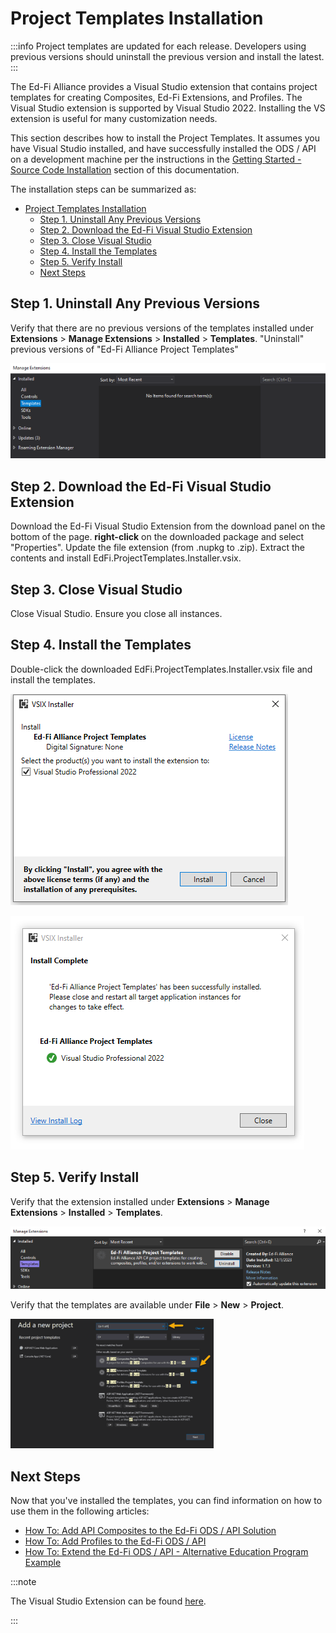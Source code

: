 # Project Templates Installation

:::info
Project templates are updated for each release. Developers using previous
versions should uninstall the previous version and install the latest.
:::

The Ed-Fi Alliance provides a Visual Studio extension that contains project
templates for creating Composites, Ed-Fi Extensions, and Profiles. The
Visual Studio extension is supported by Visual Studio 2022. Installing the
VS extension is useful for many customization needs.

This section describes how to install the Project Templates. It assumes you
have Visual Studio installed, and have successfully installed the ODS / API
on a development machine per the instructions in the [Getting Started -
Source Code Installation](../readme.md)
section of this documentation.

The installation steps can be summarized as:

* [Project Templates Installation](#project-templates-installation)
  * [Step 1. Uninstall Any Previous Versions](#step-1-uninstall-any-previous-versions)
  * [Step 2. Download the Ed-Fi Visual Studio Extension](#step-2-download-the-ed-fi-visual-studio-extension)
  * [Step 3. Close Visual Studio](#step-3-close-visual-studio)
  * [Step 4. Install the Templates](#step-4-install-the-templates)
  * [Step 5. Verify Install](#step-5-verify-install)
  * [Next Steps](#next-steps)

## Step 1. Uninstall Any Previous Versions

  Verify that there are no previous versions of the templates installed under
  **Extensions** \> **Manage Extensions** \> **Installed** > **Templates**.
  "Uninstall" previous versions of "Ed-Fi Alliance Project Templates"

  ![Uninstall Previous Versions](../../img/image2024-4-16_22-40-4.png)

## Step 2. Download the Ed-Fi Visual Studio Extension

  Download the Ed-Fi Visual Studio Extension from the download panel on the
  bottom of the page. **right-click** on the downloaded package and select
  "Properties".
  Update the file extension (from .nupkg to .zip). Extract the contents and
  install EdFi.ProjectTemplates.Installer.vsix.

## Step 3. Close Visual Studio

  Close Visual Studio. Ensure you close all instances.

## Step 4. Install the Templates

  Double-click the downloaded EdFi.ProjectTemplates.Installer.vsix file and
  install the templates.

  ![Install the Templates](../../img/image2024-4-16_22-40-44.png)

  ![Install the Templates](../../img/image2024-4-16_22-41-2.png)

## Step 5. Verify Install

  Verify that the extension installed under **Extensions** \> **Manage
  Extensions** \> **Installed** > **Templates**.

  ![Verify Install](../../img/image2024-4-16_22-41-20.png)

  Verify that the templates are available under **File** > **New** >
  **Project**.

  ![Verify Install](../../img/image2024-4-16_22-41-41.png)

## Next Steps

  Now that you've installed the templates, you can find information on how to
  use them in the following articles:

* [How To: Add API Composites to the Ed-Fi ODS / API
      Solution](../../how-to-guides/how-to-add-api-composites-to-the-ed-fi-ods-api-solution.md)
* [How To: Add Profiles to the Ed-Fi ODS /
      API](../../how-to-guides/how-to-add-profiles-to-the-ed-fi-ods-api.md)
* [How To: Extend the Ed-Fi ODS / API - Alternative Education Program
      Example](../../how-to-guides/how-to-extend-the-ed-fi-ods-api-alternative-education-program-example.md)

:::note

The Visual Studio Extension can be found
[here](https://dev.azure.com/ed-fi-alliance/Ed-Fi-Alliance-OSS/_artifacts/feed/EdFi@Release/NuGet/EdFi.Suite3.ProjectTemplates.Installer/versions/7.2.213).

:::

